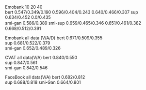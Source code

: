 
Emobank         10                            20                  40                     
bert        0.547/0.349/0.190         0.596/0.404/0.243     0.640/0.466/0.307
sup         0.634/0.452               0.0/0.435               
smi-gan     0.586/0.389
smi-sup     0.659/0.465/0.346         0.651/0.491/0.382　   0.668/0.512/0.391


Emobank           all data (V/A/D)
bert             0.671/0.509/0.355                             
sup              0.681/0.522/0.379    
smi-gan          0.652/0.489/0.326


CVAT             all data(V/A)
bert              0.840/0.550                              
sup               0.847/0.561     
smi-gan           0.842/0.546



FaceBook       all data(V/A)
bert            0.682/0.812    
sup             0.688/0.818
smi-Gan         0.664/0.801








